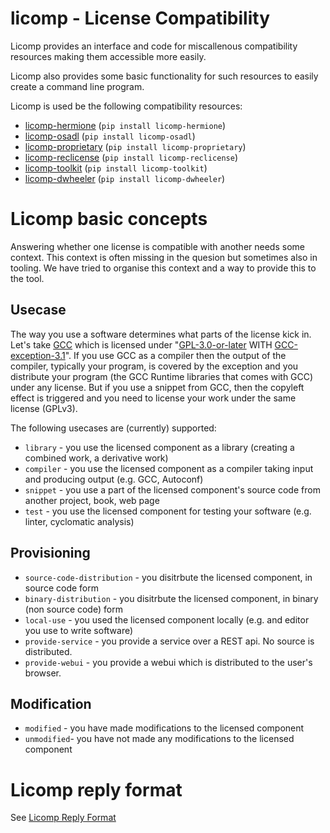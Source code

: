 # licomp - License Compatibility

Licomp provides an interface and code for miscallenous compatibility
resources making them accessible more easily.

Licomp also provides some basic functionality for such resources to
easily create a command line program.

Licomp is used be the following compatibility resources:
* [licomp-hermione](https://github.com/hesa/licomp-hermione) (`pip install licomp-hermione`)
* [licomp-osadl](https://github.com/hesa/licomp-osadl) (`pip install licomp-osadl`)
* [licomp-proprietary](https://github.com/hesa/licomp-proprietary) (`pip install licomp-proprietary`)
* [licomp-reclicense](https://github.com/hesa/licomp-reclicense) (`pip install licomp-reclicense`)
* [licomp-toolkit](https://github.com/hesa/licomp-toolkit)  (`pip install licomp-toolkit`)
* [licomp-dwheeler](https://github.com/hesa/licomp-dwheeler)  (`pip install licomp-dwheeler`)

<a name="licomp-concepts"></a>
# Licomp basic concepts

Answering whether one license is compatible with another needs some
context. This context is often missing in the quesion but sometimes
also in tooling. We have tried to organise this context and a way to
provide this to the tool.

<a name="licomp-concepts-usecase"></a>
## Usecase

The way you use a software determines what parts of the license kick in. Let's take [GCC](https://gcc.gnu.org/) which is licensed under "[GPL-3.0-or-later](https://www.gnu.org/licenses/gpl-3.0-standalone.html) WITH [GCC-exception-3.1](GCC-exception-3.1)". If you use GCC as a compiler then the output of the compiler, typically your program, is covered by the exception and you distribute your program (the GCC Runtime libraries that comes with GCC) under any license. But if you use a snippet from GCC, then the copyleft effect is triggered and you need to license your work under the same license (GPLv3).

The following usecases are (currently) supported:

* `library` - you use the licensed component as a library (creating a combined work, a derivative work)
* `compiler` - you use the licensed component as a compiler taking input and producing output (e.g. GCC, Autoconf)
* `snippet` - you use a part of the licensed component's source code from another project, book, web page
* `test` - you use the licensed component for testing your software (e.g. linter, cyclomatic analysis)

<a name="licomp-concepts-provisioning"></a>
## Provisioning

* `source-code-distribution` - you disitrbute the licensed component, in source code form
* `binary-distribution` - you disitrbute the licensed component, in binary (non source code) form
* `local-use` -  you used the licensed component locally (e.g. and editor you use to write software)
* `provide-service` - you provide a service over a REST api. No source is distributed.
* `provide-webui` - you provide a webui which is distributed to the user's browser.

<a name="licomp-concepts-modification"></a>
## Modification

* `modified` - you have made modifications to the licensed component
* `unmodified`- you have not made any modifications to the licensed component

# Licomp reply format

See [Licomp Reply Format](docs/reply-format.md)

